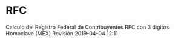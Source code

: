 # RFC
Calculo del Registro Federal de Contribuyentes RFC con 3 digitos Homoclave (MEX)
Revisión 2019-04-04 12:11
